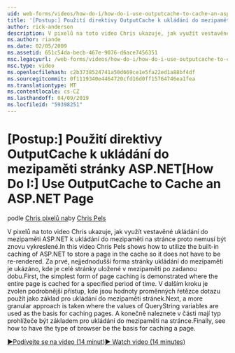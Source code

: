 ```yaml
---
uid: web-forms/videos/how-do-i/how-do-i-use-outputcache-to-cache-an-aspnet-page
title: '[Postup:] Použití direktivy OutputCache k ukládání do mezipaměti stránky ASP.NET | Dokumentace Microsoftu'
author: rick-anderson
description: V pixelů na toto video Chris ukazuje, jak využít vestavěné ukládání do mezipaměti ASP.NET k ukládání do mezipaměti na stránce proto nemusí být znovu vykreslené. První,...
ms.author: riande
ms.date: 02/05/2009
ms.assetid: 651c54da-becb-467e-9076-d6ace7456351
msc.legacyurl: /web-forms/videos/how-do-i/how-do-i-use-outputcache-to-cache-an-aspnet-page
msc.type: video
ms.openlocfilehash: c2b3738524741a50d669ce1e5fa22ed1a88bf4df
ms.sourcegitcommit: 0f1119340e4464720cfd16d0ff15764746ea1fea
ms.translationtype: MT
ms.contentlocale: cs-CZ
ms.lasthandoff: 04/09/2019
ms.locfileid: "59398251"
---
```

# <a name="how-do-i-use-outputcache-to-cache-an-aspnet-page"></a><span data-ttu-id="3bacf-104">[Postup:] Použití direktivy OutputCache k ukládání do mezipaměti stránky ASP.NET</span><span class="sxs-lookup"><span data-stu-id="3bacf-104">[How Do I:] Use OutputCache to Cache an ASP.NET Page</span></span>

<span data-ttu-id="3bacf-105">podle [Chris pixelů na](https://twitter.com/chrispels)</span><span class="sxs-lookup"><span data-stu-id="3bacf-105">by [Chris Pels](https://twitter.com/chrispels)</span></span>

<span data-ttu-id="3bacf-106">V pixelů na toto video Chris ukazuje, jak využít vestavěné ukládání do mezipaměti ASP.NET k ukládání do mezipaměti na stránce proto nemusí být znovu vykreslené.</span><span class="sxs-lookup"><span data-stu-id="3bacf-106">In this video Chris Pels shows how to utilize the built-in caching of ASP.NET to store a page in the cache so it does not have to be re-rendered.</span></span> <span data-ttu-id="3bacf-107">Za prvé, nejjednodušší forma stránky ukládání do mezipaměti je ukázáno, kde je celé stránky uložené v mezipaměti po zadanou dobu.</span><span class="sxs-lookup"><span data-stu-id="3bacf-107">First, the simplest form of page caching is demonstrated where the entire page is cached for a specified period of time.</span></span> <span data-ttu-id="3bacf-108">V dalším kroku je zvolen podrobnější přístup, kde jsou hodnoty proměnných řetězce dotazu použít jako základ pro ukládání do mezipaměti stránek.</span><span class="sxs-lookup"><span data-stu-id="3bacf-108">Next, a more granular approach is taken where the values of QueryString variables are used as the basis for caching pages.</span></span> <span data-ttu-id="3bacf-109">A konečně naleznete v části mají typ prohlížeče být základem pro ukládání do mezipaměti na stránce.</span><span class="sxs-lookup"><span data-stu-id="3bacf-109">Finally, see how to have the type of browser be the basis for caching a page.</span></span>

[<span data-ttu-id="3bacf-110">&#9654;Podívejte se na video (14 minut)</span><span class="sxs-lookup"><span data-stu-id="3bacf-110">&#9654; Watch video (14 minutes)</span></span>](https://channel9.msdn.com/Blogs/ASP-NET-Site-Videos/how-do-i-use-outputcache-to-cache-an-aspnet-page)
